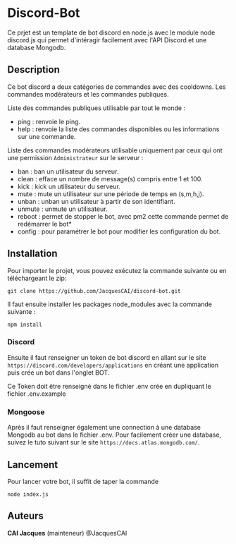 # Discord-Bot

Ce prjet est un template de bot discord en node.js avec le module node discord.js qui permet d'intéragir facilement avec l'API Discord et une database Mongodb.

## Description

Ce bot discord a deux catégories de commandes avec des cooldowns. Les commandes modérateurs et les commandes publiques.

Liste des commandes publiques utilisable par tout le monde : 

- ping : renvoie le ping.
- help : renvoie la liste des commandes disponibles ou les informations sur une commande.

Liste des commandes modérateurs utilisable uniquement par ceux qui ont une permission `Administrateur` sur le serveur :

- ban : ban un utilisateur du serveur.
- clean : efface un nombre de message(s) compris entre 1 et 100.
- kick : kick un utilisateur du serveur.
- mute : mute un utilisateur sur une période de temps en (s,m,h,j).
- unban : unban un utilisateur à partir de son identifiant.
- unmute : unmute un utilisateur.
- reboot : permet de stopper le bot, avec pm2 cette commande permet de redémarrer le bot*
- config : pour paramétrer le bot pour modifier les configuration du bot.

## Installation

Pour importer le projet, vous pouvez exécutez la commande suivante ou en téléchargeant le zip:  
```
git clone https://github.com/JacquesCAI/discord-bot.git
```
Il faut ensuite installer les packages node_modules avec la commande suivante :
```
npm install
```

### Discord

Ensuite il faut renseigner un token de bot discord en allant sur le site `https://discord.com/developers/applications` en créant une application puis crée un bot dans l'onglet BOT.

Ce Token doit être renseigné dans le fichier .env crée en dupliquant le fichier .env.example

### Mongoose

Après il faut renseigner également une connection à une database Mongodb au bot dans le fichier .env.
Pour facilement créer une database, suivez le tuto suivant sur le site `https://docs.atlas.mongodb.com/`.

## Lancement

Pour lancer votre bot, il suffit de taper la commande 

```
node index.js
```

## Auteurs

**CAI Jacques** (mainteneur) @JacquesCAI
